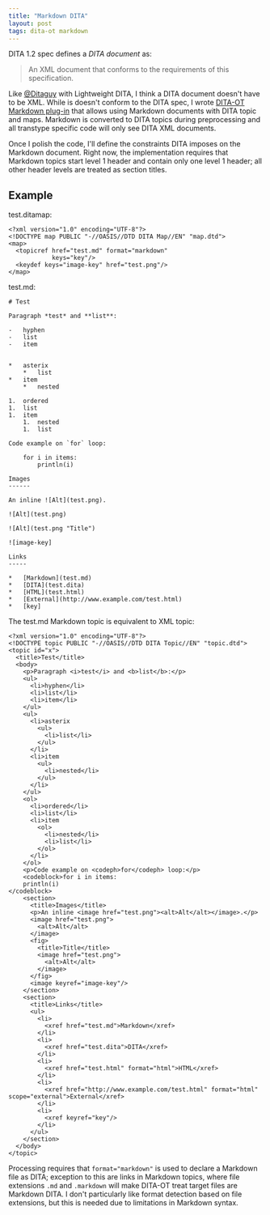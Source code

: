 ```yaml
---
title: "Markdown DITA"
layout: post
tags: dita-ot markdown
---
```

DITA 1.2 spec defines a *DITA document* as:

> An XML document that conforms to the requirements of this specification.

Like [@Ditaguy](https://twitter.com/Ditaguy) with Lightweight DITA, I think a DITA document doesn't have to be XML. While is doesn't conform to the DITA spec, I wrote [DITA-OT Markdown plug-in](https://github.com/jelovirt/dita-ot-markdown) that allows using Markdown documents with DITA topic and maps. Markdown is converted to DITA topics during preprocessing and all transtype specific code will only see DITA XML documents.

Once I polish the code, I'll define the constraints DITA imposes on the Markdown document. Right now, the implementation requires that Markdown topics start level 1 header and contain only one level 1 header; all other header levels are treated as section titles.

## Example

test.ditamap:

    <?xml version="1.0" encoding="UTF-8"?>
    <!DOCTYPE map PUBLIC "-//OASIS//DTD DITA Map//EN" "map.dtd">
    <map>
      <topicref href="test.md" format="markdown"
                keys="key"/>
      <keydef keys="image-key" href="test.png"/>
    </map>

test.md:

    # Test
    
    Paragraph *test* and **list**:
    
    -   hyphen
    -   list
    -   item
    

    *   asterix
        *   list
    *   item
        *   nested
    
    1.  ordered
    1.  list
    1.  item
        1.  nested
        1.  list
    
    Code example on `for` loop:
    
        for i in items:
            println(i)
    
    Images
    ------

    An inline ![Alt](test.png).

    ![Alt](test.png)

    ![Alt](test.png "Title")

    ![image-key]

    Links
    -----
    
    *   [Markdown](test.md)
    *   [DITA](test.dita)
    *   [HTML](test.html)
    *   [External](http://www.example.com/test.html)
    *   [key]

The test.md Markdown topic is equivalent to XML topic:

    <?xml version="1.0" encoding="UTF-8"?>
    <!DOCTYPE topic PUBLIC "-//OASIS//DTD DITA Topic//EN" "topic.dtd">
    <topic id="x">
      <title>Test</title>
      <body>
        <p>Paragraph <i>test</i> and <b>list</b>:</p>
        <ul>
          <li>hyphen</li>
          <li>list</li>
          <li>item</li>
        </ul>
        <ul>
          <li>asterix
            <ul>
              <li>list</li>
            </ul>
          </li>
          <li>item
            <ul>
              <li>nested</li>
            </ul>
          </li>
        </ul>
        <ol>
          <li>ordered</li>
          <li>list</li>
          <li>item
            <ol>
              <li>nested</li>
              <li>list</li>
            </ol>
          </li>
        </ol>
        <p>Code example on <codeph>for</codeph> loop:</p>
        <codeblock>for i in items:
        println(i)
    </codeblock>
        <section>
          <title>Images</title>
          <p>An inline <image href="test.png"><alt>Alt</alt></image>.</p>
          <image href="test.png">
            <alt>Alt</alt>
          </image>
          <fig>
            <title>Title</title>
            <image href="test.png">
              <alt>Alt</alt>
            </image>
          </fig>
          <image keyref="image-key"/>
        </section>
        <section>
          <title>Links</title>
          <ul>
            <li>
              <xref href="test.md">Markdown</xref>
            </li>
            <li>
              <xref href="test.dita">DITA</xref>
            </li>
            <li>
              <xref href="test.html" format="html">HTML</xref>
            </li>
            <li>
              <xref href="http://www.example.com/test.html" format="html" scope="external">External</xref>
            </li>
            <li>
              <xref keyref="key"/>
            </li>
          </ul>
        </section>
      </body>
    </topic>

Processing requires that `format="markdown"` is used to declare a Markdown file as DITA; exception to this are links in Markdown topics, where file extensions `.md` and `.markdown` will make DITA-OT treat target files are Markdown DITA. I don't particularly like format detection based on file extensions, but this is needed due to limitations in Markdown syntax.
